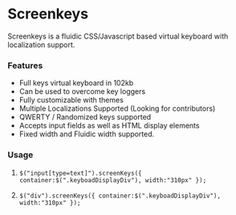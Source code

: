 Screenkeys
==========
Screenkeys is a fluidic CSS/Javascript based virtual keyboard with localization support. 

### Features 
* Full keys virtual keyboard in 102kb
* Can be used to overcome key loggers  
* Fully customizable with themes
* Multiple Localizations Supported (Looking for contributors)
* QWERTY / Randomized keys supported
* Accepts input fields as well as HTML display elements
* Fixed width and Fluidic width supported.

### Usage
1. `$("input[type=text]").screenKeys({
		container:$(".keyboadDisplayDiv"),
		width:"310px"
	});`
	
2. `$("div").screenKeys({
		container:$(".keyboadDisplayDiv"),
		width:"310px"
	});`





